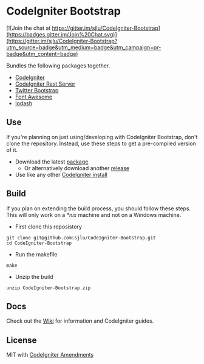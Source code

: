 # CodeIgniter Bootstrap

[![Join the chat at https://gitter.im/sjlu/CodeIgniter-Bootstrap](https://badges.gitter.im/Join%20Chat.svg)](https://gitter.im/sjlu/CodeIgniter-Bootstrap?utm_source=badge&utm_medium=badge&utm_campaign=pr-badge&utm_content=badge)

Bundles the following packages together.

* [CodeIgniter](https://github.com/bcit-ci/CodeIgniter)
* [CodeIgniter Rest Server](https://github.com/chriskacerguis/codeigniter-restserver)
* [Twitter Bootstrap](https://github.com/twbs/bootstrap)
* [Font Awesome](https://github.com/FortAwesome/Font-Awesome)
* [lodash](https://github.com/lodash/lodash)

## Use

If you're planning on just using/developing with CodeIgniter Bootstrap, don't clone the repository. Instead, use these steps to get a pre-compiled version of it.

* Download the latest [package](https://github.com/sjlu/CodeIgniter-Bootstrap/releases/download/1.0.2/CodeIgniter-Bootstrap.zip)
    * Or alternatively download another [release](https://github.com/sjlu/CodeIgniter-Bootstrap/releases)
* Use like any other [CodeIgniter install](http://codeigniter.com/user_guide/installation/index.html)

## Build

If you plan on extending the build process, you should follow these steps. This will only work on a _*nix_ machine and not on a Windows machine.

* First clone this reposistory
```
git clone git@github.com:sjlu/CodeIgniter-Bootstrap.git
cd CodeIgniter-Bootstrap
```

* Run the makefile
```
make
```

* Unzip the build
```
unzip CodeIgniter-Bootstrap.zip
```

## Docs

Check out the [Wiki](https://github.com/sjlu/CodeIgniter-Bootstrap/wiki) for information and CodeIgniter guides.

## License

MIT with [CodeIgniter Amendments](http://codeigniter.com/user_guide/license.html)
